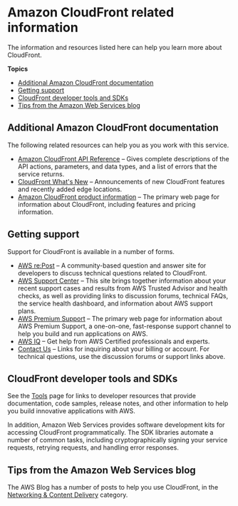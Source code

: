 # Amazon CloudFront related information<a name="Resources"></a>

The information and resources listed here can help you learn more about CloudFront\.

**Topics**
+ [Additional Amazon CloudFront documentation](#resources-additional-cloudfront-documentation)
+ [Getting support](#resources-cloudfront-support)
+ [CloudFront developer tools and SDKs](#resources-developer-tools)
+ [Tips from the Amazon Web Services blog](#resources-aws-blog-tips)

## Additional Amazon CloudFront documentation<a name="resources-additional-cloudfront-documentation"></a>

The following related resources can help you as you work with this service\.
+ [Amazon CloudFront API Reference](https://docs.aws.amazon.com/cloudfront/latest/APIReference/Welcome.html) – Gives complete descriptions of the API actions, parameters, and data types, and a list of errors that the service returns\.
+ [CloudFront What's New](https://aws.amazon.com/cloudfront/whats-new/) – Announcements of new CloudFront features and recently added edge locations\.
+ [Amazon CloudFront product information](https://aws.amazon.com/cloudfront/) – The primary web page for information about CloudFront, including features and pricing information\.

## Getting support<a name="resources-cloudfront-support"></a>

Support for CloudFront is available in a number of forms\.
+ [AWS re:Post](https://repost.aws/tags/TA8pHF0m5aQdawzT2gwPcVYQ/amazon-cloud-front) – A community\-based question and answer site for developers to discuss technical questions related to CloudFront\.
+ [AWS Support Center](https://console.aws.amazon.com/support/home) – This site brings together information about your recent support cases and results from AWS Trusted Advisor and health checks, as well as providing links to discussion forums, technical FAQs, the service health dashboard, and information about AWS support plans\.
+ [AWS Premium Support](https://aws.amazon.com/premiumsupport/) – The primary web page for information about AWS Premium Support, a one\-on\-one, fast\-response support channel to help you build and run applications on AWS\.
+ [AWS IQ](https://iq.aws.amazon.com/?utm=docs) – Get help from AWS Certified professionals and experts\.
+ [Contact Us](https://aws.amazon.com/contact-us/) – Links for inquiring about your billing or account\. For technical questions, use the discussion forums or support links above\.

## CloudFront developer tools and SDKs<a name="resources-developer-tools"></a>

See the [Tools](https://aws.amazon.com/developertools/) page for links to developer resources that provide documentation, code samples, release notes, and other information to help you build innovative applications with AWS\.

In addition, Amazon Web Services provides software development kits for accessing CloudFront programmatically\. The SDK libraries automate a number of common tasks, including cryptographically signing your service requests, retrying requests, and handling error responses\.

## Tips from the Amazon Web Services blog<a name="resources-aws-blog-tips"></a>

The AWS Blog has a number of posts to help you use CloudFront, in the [Networking & Content Delivery](https://aws.amazon.com/blogs/networking-and-content-delivery/) category\.